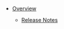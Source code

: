 <!-- docs/_sidebar.md -->

- [Overview](0.1.0/overview/motivation.md)

  - [Release Notes](0.1.0/overview/release_notes.md)
